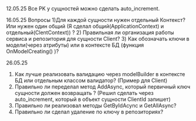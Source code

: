 12.05.25
Все PK у сущностей  можно сделать auto_increment.

16.05.25
Вопросы 
1)Для каждой сущности нужен отдельный Контекст? Или нужен один общий (Я сделал общий(ApplicationContext) и отдельный(ClentContext)) ?
2) Правильная ли организация работы сервиса и репозитория для сущности Client? 
3) Как обозначать ключи в модели(через атрибуты) или в контексте БД (функция OnModelCreating() )? 

26.05.25
1) Как лучше реализовать валидацию через modelBuilder в контексте БД или отдельным классом валидатор? (Пример для Client)  
2) Правильно ли переделал метод AddAsync, который первичный ключ сущности должен возвращать ? (Решил сделать через auto_increment, который в объект сущности ClientId запишет)
3) Правильно ли реализовал методы GetByIdAcync и GetAllAsync?
4) Правильно ли сделал удаление по ключу в репозиториях?
